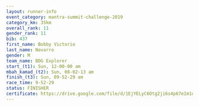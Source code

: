 ```yaml
---
layout: runner-info 
event_category: mantra-summit-challenge-2019 
category_km: 35km 
overall_rank: 11
gender_rank: 11
bib: 437
first_name: Bobby Victorio
last_name: Novarro
gender: M
team_name: BDG Explorer
start_(t1): Sun, 12-00-00 am
mbah_kamad_(t2): Sun, 08-02-13 am
finish_(t3): Sun, 09-52-29 am
race_time: 9-52-29
status: FINISHER
certificate: https://drive.google.com/file/d/1EjYELyC6Otg2ji6s4p67eIm1dtpaMunv/view?usp=sharing
---
```

